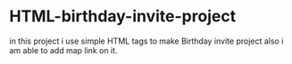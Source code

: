 # HTML-birthday-invite-project
in this project i use simple HTML tags to make Birthday invite project also i am able to add map link on it.
